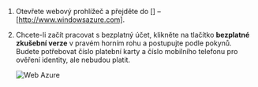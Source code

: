 1. Otevřete webový prohlížeč a přejděte do [] – [http://www.windowsazure.com].
2. Chcete-li začít pracovat s bezplatný účet, klikněte na tlačítko **bezplatné zkušební verze** v pravém horním rohu a postupujte podle pokynů. Budete potřebovat číslo platební karty a číslo mobilního telefonu pro ověření identity, ale nebudou platit.
   
   ![Web Azure][0]

[0]: ./media/create-azure-account/freetrialonwindowsazurehomepage.png

